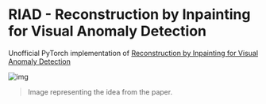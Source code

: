 # RIAD - Reconstruction by Inpainting for Visual Anomaly Detection

Unofficial PyTorch implementation of [Reconstruction by Inpainting for Visual Anomaly Detection](https://www.sciencedirect.com/science/article/abs/pii/S0031320320305094)

![img](https://ars.els-cdn.com/content/image/1-s2.0-S0031320320305094-gr1.jpg)

> Image representing the idea from the paper.
